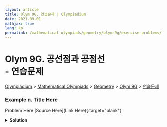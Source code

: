 ```yaml
---
layout: article
title: Olym 9G. 연습문제 | Olympiadium
date: 2021-09-01
mathjax: true
lang: ko
permalink: /mathematical-olympiads/geometry/olym-9g/exercise-problems/
---
```

# Olym 9G. 공선점과 공점선 <br> <ssup> - 연습문제</ssup>

<a href="{{ site.homeurl }}">Olympiadium</a> > <a href="{{ site.homeurl }}mathematical-olympiads/">Mathematical Olympiads</a> > <a href="{{ site.homeurl }}mathematical-olympiads/geometry/">Geometry</a> > <a href="{{ site.homeurl }}mathematical-olympiads/geometry/olym-9g/">Olym 9G</a> > <a href="{{ site.homeurl }}mathematical-olympiads/geometry/olym-9g/exercise-problems/">연습문제</a>

### Example n. Title Here
<skyblueboard> Problem Here </skyblueboard>
[Source Here](Link Here){:target="blank"}
<pinkborder><details>
<summary><b>Solution</b></summary>
Solution Here. 
</details></pinkborder>


